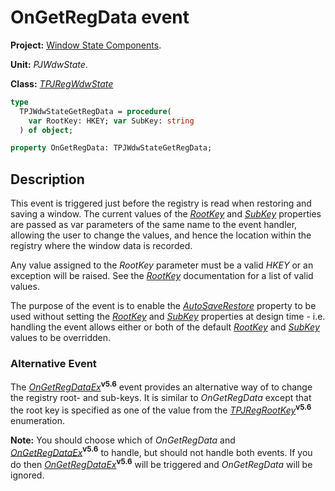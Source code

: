 # OnGetRegData event

**Project:** [Window State Components](../API.md).

**Unit:** _PJWdwState_.

**Class:** _[TPJRegWdwState](./TPJRegWdwState.md)_

```pascal
type
  TPJWdwStateGetRegData = procedure(
    var RootKey: HKEY; var SubKey: string
  ) of object;

property OnGetRegData: TPJWdwStateGetRegData;
```

## Description

This event is triggered just before the registry is read when restoring and saving a window. The current values of the _[RootKey](./TPJRegWdwState-RootKey.md)_ and _[SubKey](./TPJRegWdwState-SubKey.md)_ properties are passed as var parameters of the same name to the event handler, allowing the user to change the values, and hence the location within the registry where the window data is recorded.

Any value assigned to the _RootKey_ parameter must be a valid _HKEY_ or an exception will be raised. See the _[RootKey](./TPJRegWdwState-RootKey.md)_ documentation for a list of valid values.

The purpose of the event is to enable the _[AutoSaveRestore](./TPJCustomWdwState-AutoSaveRestore.md)_ property to be used without setting the _[RootKey](./TPJRegWdwState-RootKey.md)_ and _[SubKey](./TPJRegWdwState-SubKey.md)_ properties at design time  - i.e. handling the event allows either or both of the default _[RootKey](./TPJRegWdwState-RootKey.md)_  and _[SubKey](./TPJRegWdwState-SubKey.md)_ values to be overridden.

### Alternative Event

The _[OnGetRegDataEx](./TPJRegWdwState-OnGetRegDataEx.md)_**<sup>v5.6</sup>** event provides an alternative way of to change the registry root- and sub-keys. It is similar to _OnGetRegData_ except that the root key is specified as one of the value from the _[TPJRegRootKey](./TPJRegRootKey.md)_**<sup>v5.6</sup>** enumeration.

**Note:** You should choose which of _OnGetRegData_ and _[OnGetRegDataEx](./TPJRegWdwState-OnGetRegDataEx.md)_**<sup>v5.6</sup>** to handle, but should not handle both events. If you do then _[OnGetRegDataEx](./TPJRegWdwState-OnGetRegDataEx.md)_**<sup>v5.6</sup>** will be triggered and _OnGetRegData_ will be ignored.
